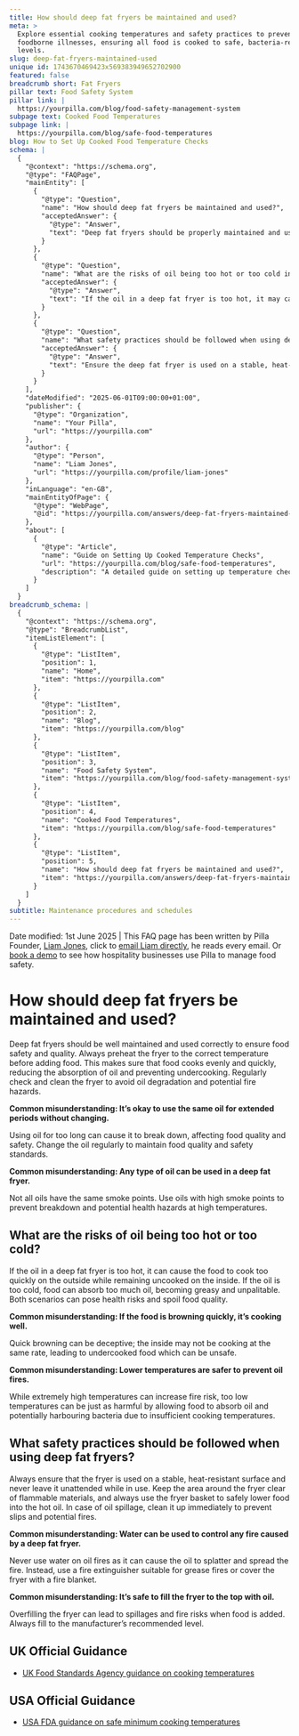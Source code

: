 ```yaml
---
title: How should deep fat fryers be maintained and used?
meta: >
  Explore essential cooking temperatures and safety practices to prevent
  foodborne illnesses, ensuring all food is cooked to safe, bacteria-reducing
  levels.
slug: deep-fat-fryers-maintained-used
unique id: 1743670469423x569383949652702900
featured: false
breadcrumb short: Fat Fryers
pillar text: Food Safety System
pillar link: |
  https://yourpilla.com/blog/food-safety-management-system
subpage text: Cooked Food Temperatures
subpage link: |
  https://yourpilla.com/blog/safe-food-temperatures
blog: How to Set Up Cooked Food Temperature Checks
schema: |
  {
    "@context": "https://schema.org",
    "@type": "FAQPage",
    "mainEntity": [
      {
        "@type": "Question",
        "name": "How should deep fat fryers be maintained and used?",
        "acceptedAnswer": {
          "@type": "Answer",
          "text": "Deep fat fryers should be properly maintained and used to ensure food safety and quality. Always preheat the fryer to the appropriate temperature before adding food to ensure even and quick cooking, and regularly check and clean the fryer to prevent oil degradation and fire hazards. Change the oil frequently to maintain food quality and safety."
        }
      },
      {
        "@type": "Question",
        "name": "What are the risks of oil being too hot or too cold in a deep fat fryer?",
        "acceptedAnswer": {
          "@type": "Answer",
          "text": "If the oil in a deep fat fryer is too hot, it may cause the food to brown quickly on the outside while remaining raw on the inside. If the oil is too cold, food can become excessively oily and unpalatable. Both extreme temperatures can compromise food quality and pose health risks."
        }
      },
      {
        "@type": "Question",
        "name": "What safety practices should be followed when using deep fat fryers?",
        "acceptedAnswer": {
          "@type": "Answer",
          "text": "Ensure the deep fat fryer is used on a stable, heat-resistant surface, and never leave it unattended while in use. Keep the area around the fryer clear of flammable materials, use the fryer basket for safety, immediately clean any oil spillage, and never use water to control oil fires—instead use a grease-appropriate fire extinguisher or a fire blanket. Also, avoid overfilling the fryer beyond the manufacturer’s recommended level to prevent spillages and fire risks."
        }
      }
    ],
    "dateModified": "2025-06-01T09:00:00+01:00",
    "publisher": {
      "@type": "Organization",
      "name": "Your Pilla",
      "url": "https://yourpilla.com"
    },
    "author": {
      "@type": "Person",
      "name": "Liam Jones",
      "url": "https://yourpilla.com/profile/liam-jones"
    },
    "inLanguage": "en-GB",
    "mainEntityOfPage": {
      "@type": "WebPage",
      "@id": "https://yourpilla.com/answers/deep-fat-fryers-maintained-used"
    },
    "about": [
      {
        "@type": "Article",
        "name": "Guide on Setting Up Cooked Temperature Checks",
        "url": "https://yourpilla.com/blog/safe-food-temperatures",
        "description": "A detailed guide on setting up temperature checks for cooked foods to ensure food safety and quality."
      }
    ]
  }
breadcrumb_schema: |
  {
    "@context": "https://schema.org",
    "@type": "BreadcrumbList",
    "itemListElement": [
      {
        "@type": "ListItem",
        "position": 1,
        "name": "Home",
        "item": "https://yourpilla.com"
      },
      {
        "@type": "ListItem",
        "position": 2,
        "name": "Blog",
        "item": "https://yourpilla.com/blog"
      },
      {
        "@type": "ListItem",
        "position": 3,
        "name": "Food Safety System",
        "item": "https://yourpilla.com/blog/food-safety-management-system"
      },
      {
        "@type": "ListItem",
        "position": 4,
        "name": "Cooked Food Temperatures",
        "item": "https://yourpilla.com/blog/safe-food-temperatures"
      },
      {
        "@type": "ListItem",
        "position": 5,
        "name": "How should deep fat fryers be maintained and used?",
        "item": "https://yourpilla.com/answers/deep-fat-fryers-maintained-used"
      }
    ]
  }
subtitle: Maintenance procedures and schedules
---
```


Date modified: 1st June 2025 | This FAQ page has been written by Pilla Founder, [Liam Jones](https://yourpilla.com/profile/liam-jones), click to [email Liam directly](https://mailto:liam@yourpilla.com/), he reads every email. Or [book a demo](https://calendly.com/pilla/demo) to see how hospitality businesses use Pilla to manage food safety.

# How should deep fat fryers be maintained and used?

Deep fat fryers should be well maintained and used correctly to ensure food safety and quality. Always preheat the fryer to the correct temperature before adding food. This makes sure that food cooks evenly and quickly, reducing the absorption of oil and preventing undercooking. Regularly check and clean the fryer to avoid oil degradation and potential fire hazards.

**Common misunderstanding: It’s okay to use the same oil for extended periods without changing.**

Using oil for too long can cause it to break down, affecting food quality and safety. Change the oil regularly to maintain food quality and safety standards.

**Common misunderstanding: Any type of oil can be used in a deep fat fryer.**

Not all oils have the same smoke points. Use oils with high smoke points to prevent breakdown and potential health hazards at high temperatures.

## What are the risks of oil being too hot or too cold?

If the oil in a deep fat fryer is too hot, it can cause the food to cook too quickly on the outside while remaining uncooked on the inside. If the oil is too cold, food can absorb too much oil, becoming greasy and unpalitable. Both scenarios can pose health risks and spoil food quality.

**Common misunderstanding: If the food is browning quickly, it’s cooking well.**

Quick browning can be deceptive; the inside may not be cooking at the same rate, leading to undercooked food which can be unsafe.

**Common misunderstanding: Lower temperatures are safer to prevent oil fires.**

While extremely high temperatures can increase fire risk, too low temperatures can be just as harmful by allowing food to absorb oil and potentially harbouring bacteria due to insufficient cooking temperatures.

## What safety practices should be followed when using deep fat fryers?

Always ensure that the fryer is used on a stable, heat-resistant surface and never leave it unattended while in use. Keep the area around the fryer clear of flammable materials, and always use the fryer basket to safely lower food into the hot oil. In case of oil spillage, clean it up immediately to prevent slips and potential fires.

**Common misunderstanding: Water can be used to control any fire caused by a deep fat fryer.**

Never use water on oil fires as it can cause the oil to splatter and spread the fire. Instead, use a fire extinguisher suitable for grease fires or cover the fryer with a fire blanket.

**Common misunderstanding: It’s safe to fill the fryer to the top with oil.**

Overfilling the fryer can lead to spillages and fire risks when food is added. Always fill to the manufacturer’s recommended level.

## UK Official Guidance

-   [UK Food Standards Agency guidance on cooking temperatures](https://www.food.gov.uk/safety-hygiene/cooking-your-food)

## USA Official Guidance

-   [USA FDA guidance on safe minimum cooking temperatures](https://www.fda.gov/media/107000/download)
